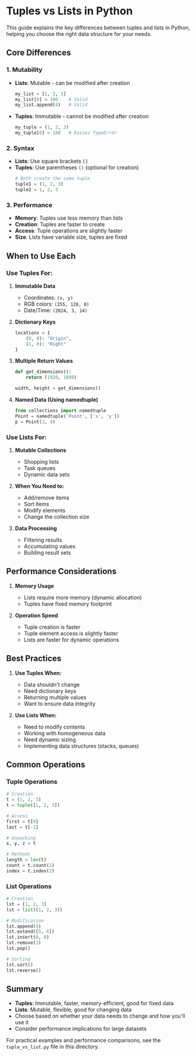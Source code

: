 # Tuples vs Lists in Python

This guide explains the key differences between tuples and lists in Python, helping you choose the right data structure for your needs.

## Core Differences

### 1. Mutability
- **Lists**: Mutable - can be modified after creation
  ```python
  my_list = [1, 2, 3]
  my_list[0] = 100    # Valid
  my_list.append(4)   # Valid
  ```
- **Tuples**: Immutable - cannot be modified after creation
  ```python
  my_tuple = (1, 2, 3)
  my_tuple[0] = 100   # Raises TypeError
  ```

### 2. Syntax
- **Lists**: Use square brackets `[]`
- **Tuples**: Use parentheses `()` (optional for creation)
  ```python
  # Both create the same tuple
  tuple1 = (1, 2, 3)
  tuple2 = 1, 2, 3
  ```

### 3. Performance
- **Memory**: Tuples use less memory than lists
- **Creation**: Tuples are faster to create
- **Access**: Tuple operations are slightly faster
- **Size**: Lists have variable size, tuples are fixed

## When to Use Each

### Use Tuples For:
1. **Immutable Data**
   - Coordinates: `(x, y)`
   - RGB colors: `(255, 128, 0)`
   - Date/Time: `(2024, 3, 14)`

2. **Dictionary Keys**
   ```python
   locations = {
       (0, 0): "Origin",
       (1, 0): "Right"
   }
   ```

3. **Multiple Return Values**
   ```python
   def get_dimensions():
       return (1920, 1080)
   
   width, height = get_dimensions()
   ```

4. **Named Data (Using namedtuple)**
   ```python
   from collections import namedtuple
   Point = namedtuple('Point', ['x', 'y'])
   p = Point(3, 4)
   ```

### Use Lists For:
1. **Mutable Collections**
   - Shopping lists
   - Task queues
   - Dynamic data sets

2. **When You Need to:**
   - Add/remove items
   - Sort items
   - Modify elements
   - Change the collection size

3. **Data Processing**
   - Filtering results
   - Accumulating values
   - Building result sets

## Performance Considerations

1. **Memory Usage**
   - Lists require more memory (dynamic allocation)
   - Tuples have fixed memory footprint

2. **Operation Speed**
   - Tuple creation is faster
   - Tuple element access is slightly faster
   - Lists are faster for dynamic operations

## Best Practices

1. **Use Tuples When:**
   - Data shouldn't change
   - Need dictionary keys
   - Returning multiple values
   - Want to ensure data integrity

2. **Use Lists When:**
   - Need to modify contents
   - Working with homogeneous data
   - Need dynamic sizing
   - Implementing data structures (stacks, queues)

## Common Operations

### Tuple Operations
```python
# Creation
t = (1, 2, 3)
t = tuple([1, 2, 3])

# Access
first = t[0]
last = t[-1]

# Unpacking
x, y, z = t

# Methods
length = len(t)
count = t.count(2)
index = t.index(2)
```

### List Operations
```python
# Creation
lst = [1, 2, 3]
lst = list((1, 2, 3))

# Modification
lst.append(4)
lst.extend([5, 6])
lst.insert(0, 0)
lst.remove(3)
lst.pop()

# Sorting
lst.sort()
lst.reverse()
```

## Summary

- **Tuples**: Immutable, faster, memory-efficient, good for fixed data
- **Lists**: Mutable, flexible, good for changing data
- Choose based on whether your data needs to change and how you'll use it
- Consider performance implications for large datasets

For practical examples and performance comparisons, see the `tuple_vs_list.py` file in this directory. 